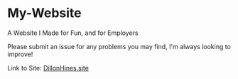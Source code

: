 # My-Website
A Website I Made for Fun, and for Employers

Please submit an issue for any problems you may find, I'm always looking to improve!

Link to Site: [DillonHines.site](https://DillonHines.site)
